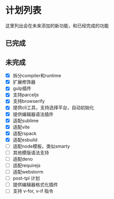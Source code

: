 # 计划列表
这里列出会在未来添加的新功能，和已经完成的功能

## 已完成

## 未完成
- [X] 拆分compiler和runtime
- [X] 扩展修饰器
- [X] gulp插件
- [X] 支持parceljs
- [X] 支持browserify
- [X] 提供cli工具，支持选择平台，自动初始化
- [X] 提供编辑器语法插件
- [X] 适配sublime
- [X] 适配vite
- [X] 适配rspack
- [X] 适配esbuild
- [ ] 适配node模板，类似smarty
- [ ] 其他模版语法支持
- [ ] 适配deno
- [ ] 适配requirejs
- [ ] 适配webstorm
- [ ] post-tpl 计划
- [ ] 提供编辑器格式化插件
- [ ] 支持 v-for, v-if 指令
